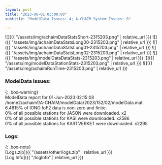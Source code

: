 ```yaml
---
layout: post
title: "2023-06-01 03:00:00"
subtitle: "ModelData Issues: 4; A-CHAIM System Issues: 0"

---
```


![]({{ "/assets/img/achaimDataStatsShort-2315203.png" | relative_url }})
![]({{ "/assets/img/achaimDataStatsLong00-2315203.png" | relative_url }})
![]({{ "/assets/img/achaimDataStatsLong01-2315203.png" | relative_url }})
![]({{ "/assets/img/achaimDataStatsLong02-2315203.png" | relative_url }})
![]({{ "/assets/img/modelDataDataStats-2315203.png" | relative_url }})
![]({{ "/assets/img/modelDataStationStats-2315203.png" | relative_url }})
![]({{ "/assets/img/achaimRunTime-2315203.png" | relative_url }})


### ModelData Issues:  
  
{: .box-warning}  
 ModelData report for 01-Jun-2023 02:15:08   
 /home2/achaim1/A-CHAIM/modelData/2023/152/02/modelData.mat   
 6.4815% of IONO foF2 data is non-zero and finite.   
 0% of all possible stations for JASON were downloaded. x2   
 0% of all possible stations for KASI were downloaded. x2586   
 0% of all possible stations for KARTVERKET were downloaded. x2295   
  


### Logs:  
  
{: .box-note}  
[Logs.zip]({{ "/assets/other/logs.zip" | relative_url }})  
[Log Info]({{ "/logInfo" | relative_url }})  
